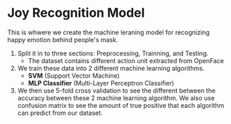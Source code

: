 # Joy Recognition Model

This is whwere we create the machine leraning model for recognizing happy emotion behind people's mask.

1. Split it in to three sections: Preprocessing, Trainning, and Testing. 
    - The dataset contains different action unit extracted from OpenFace
2. We train these data into 2 different machine learning algorithms.
    - **SVM** (Support Vector Machine)
    - **MLP Classifier** (Multi-Layer Perceptron Classifier)
3. We then use 5-fold cross validation to see the different between the accuracy between these 2 machine learning algorithm. We also use confusion matrix to see the amount of true positive that each algorithm can predict from our dataset.
